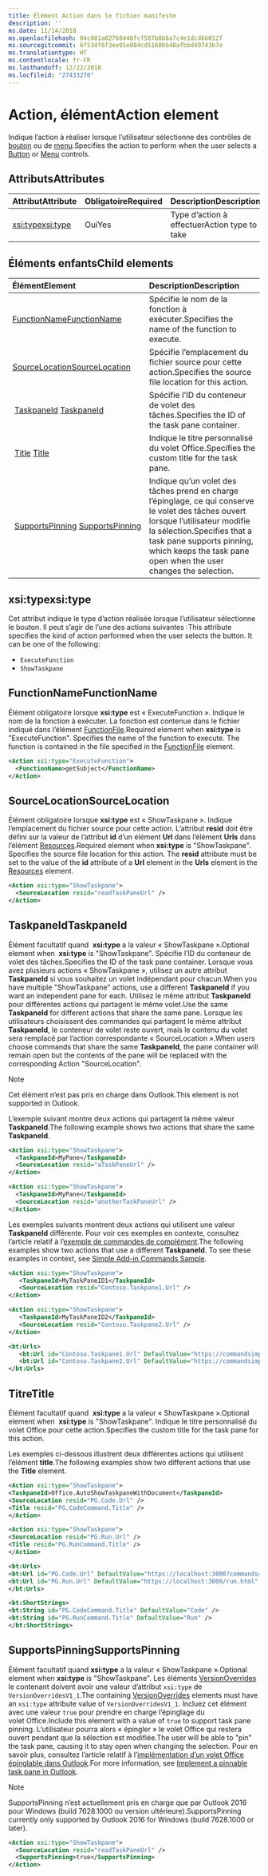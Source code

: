 ```yaml
---
title: Élément Action dans le fichier manifeste
description: ''
ms.date: 11/14/2018
ms.openlocfilehash: 04c081a02768446fcf587b8b6a7c4e1dcd66012f
ms.sourcegitcommit: 6f53df6f3ee91e084cd5160bb48afbbd49743b7e
ms.translationtype: HT
ms.contentlocale: fr-FR
ms.lasthandoff: 12/22/2018
ms.locfileid: "27433270"
---
```

# <a name="action-element"></a><span data-ttu-id="c8f81-102">Action, élément</span><span class="sxs-lookup"><span data-stu-id="c8f81-102">Action element</span></span>

<span data-ttu-id="c8f81-103">Indique l’action à réaliser lorsque l’utilisateur sélectionne des contrôles de [bouton](control.md#button-control) ou de [menu](control.md#menu-dropdown-button-controls).</span><span class="sxs-lookup"><span data-stu-id="c8f81-103">Specifies the action to perform when the user selects a  [Button](control.md#button-control) or [Menu](control.md#menu-dropdown-button-controls) controls.</span></span>

## <a name="attributes"></a><span data-ttu-id="c8f81-104">Attributs</span><span class="sxs-lookup"><span data-stu-id="c8f81-104">Attributes</span></span>

|  <span data-ttu-id="c8f81-105">Attribut</span><span class="sxs-lookup"><span data-stu-id="c8f81-105">Attribute</span></span>  |  <span data-ttu-id="c8f81-106">Obligatoire</span><span class="sxs-lookup"><span data-stu-id="c8f81-106">Required</span></span>  |  <span data-ttu-id="c8f81-107">Description</span><span class="sxs-lookup"><span data-stu-id="c8f81-107">Description</span></span>  |
|:-----|:-----|:-----|
|  [<span data-ttu-id="c8f81-108">xsi:type</span><span class="sxs-lookup"><span data-stu-id="c8f81-108">xsi:type</span></span>](#xsitype)  |  <span data-ttu-id="c8f81-109">Oui</span><span class="sxs-lookup"><span data-stu-id="c8f81-109">Yes</span></span>  | <span data-ttu-id="c8f81-110">Type d’action à effectuer</span><span class="sxs-lookup"><span data-stu-id="c8f81-110">Action type to take</span></span>|

## <a name="child-elements"></a><span data-ttu-id="c8f81-111">Éléments enfants</span><span class="sxs-lookup"><span data-stu-id="c8f81-111">Child elements</span></span>

|  <span data-ttu-id="c8f81-112">Élément</span><span class="sxs-lookup"><span data-stu-id="c8f81-112">Element</span></span> |  <span data-ttu-id="c8f81-113">Description</span><span class="sxs-lookup"><span data-stu-id="c8f81-113">Description</span></span>  |
|:-----|:-----|
|  [<span data-ttu-id="c8f81-114">FunctionName</span><span class="sxs-lookup"><span data-stu-id="c8f81-114">FunctionName</span></span>](#functionname) |    <span data-ttu-id="c8f81-115">Spécifie le nom de la fonction à exécuter.</span><span class="sxs-lookup"><span data-stu-id="c8f81-115">Specifies the name of the function to execute.</span></span> |
|  [<span data-ttu-id="c8f81-116">SourceLocation</span><span class="sxs-lookup"><span data-stu-id="c8f81-116">SourceLocation</span></span>](#sourcelocation) |    <span data-ttu-id="c8f81-117">Spécifie l’emplacement du fichier source pour cette action.</span><span class="sxs-lookup"><span data-stu-id="c8f81-117">Specifies the source file location for this action.</span></span> |
| <span data-ttu-id="c8f81-118"> [TaskpaneId](#taskpaneid)</span><span class="sxs-lookup"><span data-stu-id="c8f81-118"> [TaskpaneId](#taskpaneid)</span></span> | <span data-ttu-id="c8f81-119">Spécifie l’ID du conteneur de volet des tâches.</span><span class="sxs-lookup"><span data-stu-id="c8f81-119">Specifies the ID of the task pane container.</span></span>|
| <span data-ttu-id="c8f81-120"> [Title](#title)</span><span class="sxs-lookup"><span data-stu-id="c8f81-120"> [Title](#title)</span></span> | <span data-ttu-id="c8f81-121">Indique le titre personnalisé du volet Office.</span><span class="sxs-lookup"><span data-stu-id="c8f81-121">Specifies the custom title for the task pane.</span></span>|
| <span data-ttu-id="c8f81-122"> [SupportsPinning](#supportspinning)</span><span class="sxs-lookup"><span data-stu-id="c8f81-122"> [SupportsPinning](#supportspinning)</span></span> | <span data-ttu-id="c8f81-123">Indique qu’un volet des tâches prend en charge l’épinglage, ce qui conserve le volet des tâches ouvert lorsque l’utilisateur modifie la sélection.</span><span class="sxs-lookup"><span data-stu-id="c8f81-123">Specifies that a task pane supports pinning, which keeps the task pane open when the user changes the selection.</span></span>|
  

## <a name="xsitype"></a><span data-ttu-id="c8f81-124">xsi:type</span><span class="sxs-lookup"><span data-stu-id="c8f81-124">xsi:type</span></span>

<span data-ttu-id="c8f81-p101">Cet attribut indique le type d’action réalisée lorsque l’utilisateur sélectionne le bouton. Il peut s’agir de l’une des actions suivantes :</span><span class="sxs-lookup"><span data-stu-id="c8f81-p101">This attribute specifies the kind of action performed when the user selects the button. It can be one of the following:</span></span>

- `ExecuteFunction`
- `ShowTaskpane`

## <a name="functionname"></a><span data-ttu-id="c8f81-127">FunctionName</span><span class="sxs-lookup"><span data-stu-id="c8f81-127">FunctionName</span></span>

<span data-ttu-id="c8f81-p102">Élément obligatoire lorsque **xsi:type** est « ExecuteFunction ». Indique le nom de la fonction à exécuter. La fonction est contenue dans le fichier indiqué dans l’élément [FunctionFile](functionfile.md).</span><span class="sxs-lookup"><span data-stu-id="c8f81-p102">Required element when **xsi:type** is "ExecuteFunction". Specifies the name of the function to execute. The function is contained in the file specified in the [FunctionFile](functionfile.md) element.</span></span>

```xml
<Action xsi:type="ExecuteFunction">
  <FunctionName>getSubject</FunctionName>
</Action>
```

## <a name="sourcelocation"></a><span data-ttu-id="c8f81-131">SourceLocation</span><span class="sxs-lookup"><span data-stu-id="c8f81-131">SourceLocation</span></span>

<span data-ttu-id="c8f81-p103">Élément obligatoire lorsque  **xsi:type** est « ShowTaskpane ». Indique l’emplacement du fichier source pour cette action. L’attribut  **resid** doit être défini sur la valeur de l’attribut **id** d’un élément **Url** dans l’élément **Urls** dans l’élément [Resources](resources.md).</span><span class="sxs-lookup"><span data-stu-id="c8f81-p103">Required element when  **xsi:type** is "ShowTaskpane". Specifies the source file location for this action. The **resid** attribute must be set to the value of the **id** attribute of a **Url** element in the **Urls** element in the [Resources](resources.md) element.</span></span>

```xml
<Action xsi:type="ShowTaskpane">
  <SourceLocation resid="readTaskPaneUrl" />
</Action>
```  

## <a name="taskpaneid"></a><span data-ttu-id="c8f81-135">TaskpaneId</span><span class="sxs-lookup"><span data-stu-id="c8f81-135">TaskpaneId</span></span>

<span data-ttu-id="c8f81-136">Élément facultatif quand  **xsi:type** a la valeur « ShowTaskpane ».</span><span class="sxs-lookup"><span data-stu-id="c8f81-136">Optional element when  **xsi:type** is "ShowTaskpane".</span></span> <span data-ttu-id="c8f81-137">Spécifie l’ID du conteneur de volet des tâches.</span><span class="sxs-lookup"><span data-stu-id="c8f81-137">Specifies the ID of the task pane container.</span></span> <span data-ttu-id="c8f81-138">Lorsque vous avez plusieurs actions « ShowTaskpane », utilisez un autre attribut **TaskpaneId** si vous souhaitez un volet indépendant pour chacun.</span><span class="sxs-lookup"><span data-stu-id="c8f81-138">When you have multiple "ShowTaskpane" actions, use a different **TaskpaneId** if you want an independent pane for each.</span></span> <span data-ttu-id="c8f81-139">Utilisez le même attribut **TaskpaneId** pour différentes actions qui partagent le même volet.</span><span class="sxs-lookup"><span data-stu-id="c8f81-139">Use the same **TaskpaneId** for  different actions that share the same pane.</span></span> <span data-ttu-id="c8f81-140">Lorsque les utilisateurs choisissent des commandes qui partagent le même attribut **TaskpaneId**, le conteneur de volet reste ouvert, mais le contenu du volet sera remplacé par l’action correspondante « SourceLocation ».</span><span class="sxs-lookup"><span data-stu-id="c8f81-140">When users choose commands that share the same **TaskpaneId**, the pane container will remain open but the contents of the pane will be replaced with the corresponding Action "SourceLocation".</span></span>

> [!NOTE]
> <span data-ttu-id="c8f81-141">Cet élément n’est pas pris en charge dans Outlook.</span><span class="sxs-lookup"><span data-stu-id="c8f81-141">This element is not supported in Outlook.</span></span>

<span data-ttu-id="c8f81-142">L’exemple suivant montre deux actions qui partagent la même valeur **TaskpaneId**.</span><span class="sxs-lookup"><span data-stu-id="c8f81-142">The following example shows two actions that share the same **TaskpaneId**.</span></span>

```xml
<Action xsi:type="ShowTaskpane">
  <TaskpaneId>MyPane</TaskpaneId>
  <SourceLocation resid="aTaskPaneUrl" />
</Action>

<Action xsi:type="ShowTaskpane">
  <TaskpaneId>MyPane</TaskpaneId>
  <SourceLocation resid="anotherTaskPaneUrl" />
</Action>
```  

<span data-ttu-id="c8f81-p105">Les exemples suivants montrent deux actions qui utilisent une valeur **TaskpaneId** différente. Pour voir ces exemples en contexte, consultez l’article relatif à l’[exemple de commandes de complément](https://github.com/OfficeDev/Office-Add-in-Commands-Samples/blob/master/Simple/Manifest/SimpleAddin.xml).</span><span class="sxs-lookup"><span data-stu-id="c8f81-p105">The following examples show two actions that use a different **TaskpaneId**. To see these examples in context, see [Simple Add-in Commands Sample](https://github.com/OfficeDev/Office-Add-in-Commands-Samples/blob/master/Simple/Manifest/SimpleAddin.xml).</span></span>

```xml
<Action xsi:type="ShowTaskpane">
   <TaskpaneId>MyTaskPaneID1</TaskpaneId>
   <SourceLocation resid="Contoso.Taskpane1.Url" />
</Action>

<Action xsi:type="ShowTaskpane">
   <TaskpaneId>MyTaskPaneID2</TaskpaneId>
   <SourceLocation resid="Contoso.Taskpane2.Url" />
</Action>
```  

```xml
<bt:Urls>
   <bt:Url id="Contoso.Taskpane1.Url" DefaultValue="https://commandsimple.azurewebsites.net/Taskpane.html" />
   <bt:Url id="Contoso.Taskpane2.Url" DefaultValue="https://commandsimple.azurewebsites.net/Taskpane2.html" />
</bt:Urls>
```  

## <a name="title"></a><span data-ttu-id="c8f81-145">Titre</span><span class="sxs-lookup"><span data-stu-id="c8f81-145">Title</span></span>

<span data-ttu-id="c8f81-146">Élément facultatif quand  **xsi:type** a la valeur « ShowTaskpane ».</span><span class="sxs-lookup"><span data-stu-id="c8f81-146">Optional element when  **xsi:type** is "ShowTaskpane".</span></span> <span data-ttu-id="c8f81-147">Indique le titre personnalisé du volet Office pour cette action.</span><span class="sxs-lookup"><span data-stu-id="c8f81-147">Specifies the custom title for the task pane for this action.</span></span>

<span data-ttu-id="c8f81-148">Les exemples ci-dessous illustrent deux différentes actions qui utilisent l’élément **title**.</span><span class="sxs-lookup"><span data-stu-id="c8f81-148">The following examples show two different actions that use the **Title** element.</span></span>

```xml
<Action xsi:type="ShowTaskpane">
<TaskpaneId>Office.AutoShowTaskpaneWithDocument</TaskpaneId>
<SourceLocation resid="PG.Code.Url" />
<Title resid="PG.CodeCommand.Title" />
</Action>
```

```xml
<Action xsi:type="ShowTaskpane">
<SourceLocation resid="PG.Run.Url" />
<Title resid="PG.RunCommand.Title" />
</Action>
```

```xml
<bt:Urls>
<bt:Url id="PG.Code.Url" DefaultValue="https://localhost:3000?commands=1" />
<bt:Url id="PG.Run.Url" DefaultValue="https://localhost:3000/run.html" />
</bt:Urls>
```

```xml
<bt:ShortStrings>
<bt:String id="PG.CodeCommand.Title" DefaultValue="Code" />
<bt:String id="PG.RunCommand.Title" DefaultValue="Run" />
</bt:ShortStrings>
```

## <a name="supportspinning"></a><span data-ttu-id="c8f81-149">SupportsPinning</span><span class="sxs-lookup"><span data-stu-id="c8f81-149">SupportsPinning</span></span>

<span data-ttu-id="c8f81-150">Élément facultatif quand **xsi:type** a la valeur « ShowTaskpane ».</span><span class="sxs-lookup"><span data-stu-id="c8f81-150">Optional element when **xsi:type** is "ShowTaskpane".</span></span> <span data-ttu-id="c8f81-151">Les éléments [VersionOverrides](versionoverrides.md) le contenant doivent avoir une valeur d’attribut `xsi:type` de `VersionOverridesV1_1`.</span><span class="sxs-lookup"><span data-stu-id="c8f81-151">The containing [VersionOverrides](versionoverrides.md) elements must have an `xsi:type` attribute value of `VersionOverridesV1_1`.</span></span> <span data-ttu-id="c8f81-152">Incluez cet élément avec une valeur `true` pour prendre en charge l’épinglage du volet Office.</span><span class="sxs-lookup"><span data-stu-id="c8f81-152">Include this element with a value of `true` to support task pane pinning.</span></span> <span data-ttu-id="c8f81-153">L’utilisateur pourra alors « épingler » le volet Office qui restera ouvert pendant que la sélection est modifiée.</span><span class="sxs-lookup"><span data-stu-id="c8f81-153">The user will be able to "pin" the task pane, causing it to stay open when changing the selection.</span></span> <span data-ttu-id="c8f81-154">Pour en savoir plus, consultez l’article relatif à l’[implémentation d’un volet Office épinglable dans Outlook](https://docs.microsoft.com/outlook/add-ins/pinnable-taskpane).</span><span class="sxs-lookup"><span data-stu-id="c8f81-154">For more information, see [Implement a pinnable task pane in Outlook](https://docs.microsoft.com/outlook/add-ins/pinnable-taskpane).</span></span>

> [!NOTE]
> <span data-ttu-id="c8f81-155">SupportsPinning n’est actuellement pris en charge que par Outlook 2016 pour Windows (build 7628.1000 ou version ultérieure).</span><span class="sxs-lookup"><span data-stu-id="c8f81-155">SupportsPinning currently only supported by Outlook 2016 for Windows (build 7628.1000 or later).</span></span>

```xml
<Action xsi:type="ShowTaskpane">
  <SourceLocation resid="readTaskPaneUrl" />
  <SupportsPinning>true</SupportsPinning>
</Action>
```

